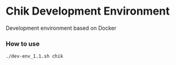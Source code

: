 # Chik Development Environment
Development environment based on Docker

### How to use
```
./dev-env_1.1.sh chik
```
